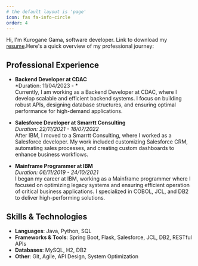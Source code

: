 ```yaml
---
# the default layout is 'page'
icon: fas fa-info-circle
order: 4
---
```


Hi, I'm Kurogane Gama, software developer. Link to download my [resume](#).Here's a quick overview of my professional journey:

Professional Experience
----------

-   **Backend Developer at CDAC**\
    *Duration: 11/04/2023 - *\
    Currently, I am working as a Backend Developer at CDAC, where I develop scalable and efficient backend systems. I focus on building robust APIs, designing database structures, and ensuring optimal performance for high-demand applications.

-   **Salesforce Developer at Smarrtt Consulting**\
    *Duration: 22/11/2021 - 18/07/2022*\
    After IBM, I moved to a Smarrtt Consulting, where I worked as a Salesforce developer. My work included customizing Salesforce CRM, automating sales processes, and creating custom dashboards to enhance business workflows.

-   **Mainframe Programmer at IBM**\
    *Duration: 06/11/2019 - 24/10/2021*\
    I began my career at IBM, working as a Mainframe programmer where I focused on optimizing legacy systems and ensuring efficient operation of critical business applications. I specialized in COBOL, JCL, and DB2 to deliver high-performing solutions.

Skills & Technologies
---------------------

-   **Languages**: Java, Python, SQL
-   **Frameworks & Tools**: Spring Boot, Flask, Salesforce, JCL, DB2, RESTful APIs
-   **Databases**: MySQL, H2, DB2
-   **Other**: Git, Agile, API Design, System Optimization

